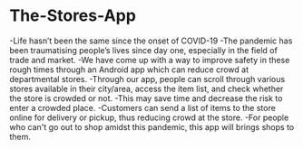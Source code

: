 # The-Stores-App

-Life hasn’t been the same since the onset of COVID-19
-The pandemic has been traumatising people’s lives since day one, especially in the field of trade and market.
-We have come up with a way to improve safety in these rough times through an Android app which can reduce crowd at departmental stores.
-Through our app, people can scroll through various stores available in their city/area, access the item list, and check whether the store is crowded or not. 
-This may save time and decrease the risk to enter a crowded place. 
-Customers can send a list of items to the store online for delivery or pickup, thus reducing crowd at the store.
-For people who can't go out to shop amidst this pandemic, this app will brings shops to them.
